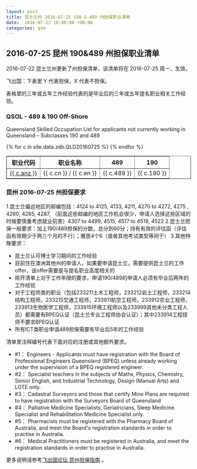 ```yaml
---
layout: post
title: 昆士兰州 2016-07-25 190 & 489 州担保职业清单
date:  2016-07-22 16:00:00 +08:00
categories: gsm
---
```


## 2016-07-25 昆州 190&489 州担保职业清单

2016-07-22 昆士兰州更新了州担保清单，该清单将在 2016-07-25 周一，生效。

飞出国：下表里 Y 代表担保，X 代表不担保。

表格里的三年或五年工作经验代表的是毕业后的三年或五年提名职业相关工作经验。

### QSOL - 489 & 190 Off-Shore

Queensland Skilled Occupation List for applicants not currently working in Queensland – Subclasses 190 and 489

<table border = "1" cellpadding="1" cellspacing="0">
<tr>
<th>职业代码</th>
<th>职业名称</th>
<th>489</th>
<th>190</th>
</tr>
{% for c in site.data.zdb.QLD20160725 %}
<tr>
<td> <a href="http://anzsco.cgvisa.com/{{ c.anz }}" target="_blank">{{ c.anz }}</a> </td>
<td> {{ c.cn }} / {{ c.en }} </td>
<td> {{ c.489 }} </td>
<td> {{ c.190 }} </td>

</tr>
{% endfor %}
</table>

### 昆州 2016-07-25 州担保要求

1.昆士兰偏远地区的邮编包括：4124 to 4125, 4133, 4211, 4270 to 4272, 4275 , 4280, 4285, 4287, （前面这些邮编的地区工作机会很少，申请人选择这些区域的时候要慎重考虑就业前景）4307 to 4499, 4515, 4517 to 4519, 4522 
2.昆士兰担保一般要求：加上190/489担保的分数，总分到60分；持有有效的评估函（评估函有效期少于两三个月的不行）；雅思4个6（或者其他考试类型等同于）
3.其他特殊要求：
  - 昆士兰认可博士学习期间的工作经验
  - 目前住在澳洲其他州的申请人，如果要申请昆士兰，需要提供昆士兰的工作offer，该offer需要是与提名职业高度相关的
  - 除开清单上对于工作年限的要求，申请190/489的申请人必须有毕业后两年的工作经验
  - 对于工程师类的职业（包括233211土木工程师，233212岩土工程师，233214结构工程师，233215交通工程师，233911航空工程师，233912农业工程师，233913生物医学工程师，233915环境工程师以及233999其他未分类工程人员）都需要有BPEQ认证（昆士兰专业工程师协会认证）；其中233914工程技师不要求BPEQ认证
  - 所有ICT类职业申请489担保需要有毕业后5年的工作经验

清单里注释编号代表下面对应的注册或其他额外要求。

- #1： Engineers - Applicants must have registration with the Board of Professional Engineers Queensland (BPEQ) unless already working under the supervision of a BPEQ registered engineer.    
- #2： Specialist teachers in the subjects of Maths, Physics, Chemistry, Senior English, and Industrial Technology, Design (Manual Arts) and LOTE only.    
- #3： Cadastral Surveyors and those that certify Mine Plans are required to have registration with the Surveyors Board of Queensland 
- #4： Palliative Medicine Specialists, Geriatricians, Sleep Medicine Specialist and Rehabilitation Medicine Specialist only.    
- #5： Pharmacists must be registered with the Pharmacy Board of Australia, and meet the Board's registration standards in order to practise in Australia.    
- #6： Medical Practitioners must be registered in Australia, and meet the registration standards in order to practise in Australia.    

更多说明请参考<a href="http://bbs.fcgvisa.com/t/eoi/2845/" target="blank">飞出国论坛 昆州担保指南</a> 。
